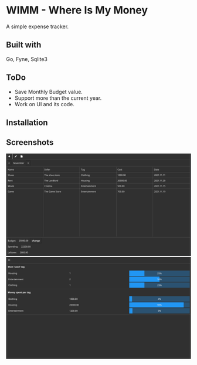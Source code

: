 # WIMM - Where Is My Money
A simple expense tracker.

## Built with
Go, Fyne, Sqlite3

## ToDo
- Save Monthly Budget value.
- Support more than the current year.
- Work on UI and its code.

## Installation

## Screenshots
![](screenshots/main.png)
![](screenshots/graph.png)
